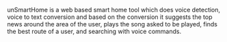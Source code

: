 unSmartHome is a web based smart home tool which does voice detection, voice to text conversion and based on the conversion it suggests the top news around the area of the user, plays the song asked to be played, finds the best route of a user, and searching with voice commands.
